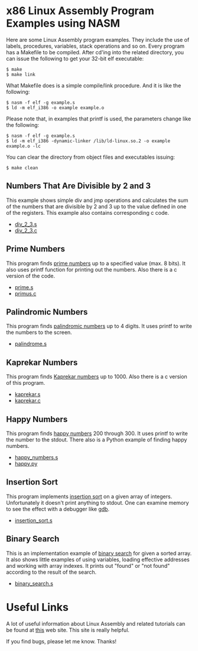 # x86 Linux Assembly Program Examples using NASM

Here are some Linux Assembly program examples. They include the use of labels, procedures, variables, stack operations and so on. Every program has a Makefile to be compiled. After cd'ing into the related directory, you can issue the following to get your 32-bit elf executable:

```
$ make
$ make link
```

What Makefile does is a simple compile/link procedure. And it is like the following:

```
$ nasm -f elf -g example.s
$ ld -m elf_i386 -o example example.o
```

Please note that, in examples that printf is used, the parameters change like the following:

```
$ nasm -f elf -g example.s
$ ld -m elf_i386 -dynamic-linker /lib/ld-linux.so.2 -o example example.o -lc
```

You can clear the directory from object files and executables issuing:

```
$ make clean
```

## Numbers That Are Divisible by 2 and 3
This example shows simple div and jmp operations and calculates the sum of the numbers that are divisible by 2 and 3 up to the value defined in one of the registers. This example also contains corresponding c code.

   * [div\_2\_3.s](/numbers_that_are_divisible_by_2_3/div_2_3.s)
   * [div\_2\_3.c](/numbers_that_are_divisible_by_2_3/div_2_3.c)


## Prime Numbers
This program finds [prime numbers](https://en.wikipedia.org/wiki/Prime_number) up to a specified value (max. 8 bits). It also uses printf function for printing out the numbers. Also there is a c version of the code.

   * [prime.s](/prime_numbers/prime.s)  
   * [primus.c](/prime_numbers/primus.c)


## Palindromic Numbers
This program finds [palindromic numbers](https://en.wikipedia.org/wiki/Palindromic_number) up to 4 digits. It uses printf to write the numbers to the screen.

   * [palindrome.s](/palindrome/palindrome.s)


## Kaprekar Numbers
This program finds [Kaprekar numbers](https://en.wikipedia.org/wiki/Kaprekar_number) up to 1000. Also there is a c version of this program.

   * [kaprekar.s](/kaprekar_numbers/kaprekar.s)
   * [kaprekar.c](/kaprekar_numbers/kaprekar.c)


## Happy Numbers
This program finds [happy numbers](https://en.wikipedia.org/wiki/Happy_number) 200 through 300. It uses printf to write the number to the stdout. There also is a Python example of finding happy numbers.

   * [happy\_numbers.s](/happy\_numbers/happy\_numbers.s)
   * [happy.py](/happy\_numbers/happy.py)


## Insertion Sort
This program implements [insertion sort](https://en.wikipedia.org/wiki/Insertion_sort) on a given array of integers. Unfortunately it doesn't print anything to stdout. One can examine memory to see the effect with a debugger like [gdb](https://www.gnu.org/software/gdb/).


   * [insertion\_sort.s](/insertion\_sort/insertion\_sort.s)


## Binary Search
This is an implementation example of [binary search](https://en.wikipedia.org/wiki/Binary_search_algorithm) for given a sorted array. It also shows little examples of using variables, loading effective addresses and working with array indexes. It prints out "found" or "not found" according to the result of the search.

   * [binary\_search.s](/binary\_search/binary\_search.s)


Useful Links
============
A lot of useful information about Linux Assembly and related tutorials can be found at [this](http://asm.sourceforge.net) web site. This site is really helpful.

If you find bugs, please let me know. Thanks!

